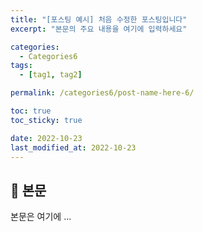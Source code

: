 ```yaml
---
title: "[포스팅 예시] 처음 수정한 포스팅입니다"
excerpt: "본문의 주요 내용을 여기에 입력하세요"

categories:
  - Categories6
tags:
  - [tag1, tag2]

permalink: /categories6/post-name-here-6/

toc: true
toc_sticky: true

date: 2022-10-23
last_modified_at: 2022-10-23
---
```


## 🦥 본문

본문은 여기에 ...
